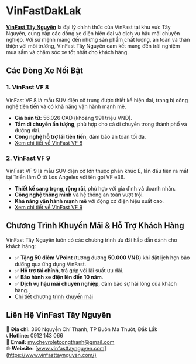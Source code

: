 # VinFastDakLak

**[VinFast Tây Nguyên](https://vinfasttaynguyen.com/)** là đại lý chính thức của VinFast tại khu vực Tây Nguyên, cung cấp các dòng xe điện hiện đại và dịch vụ hậu mãi chuyên nghiệp. Với sứ mệnh mang đến những sản phẩm chất lượng, an toàn và thân thiện với môi trường, VinFast Tây Nguyên cam kết mang đến trải nghiệm mua sắm và chăm sóc xe tốt nhất cho khách hàng.

## Các Dòng Xe Nổi Bật

### 1. VinFast VF 8  
VinFast VF 8 là mẫu SUV điện cỡ trung được thiết kế hiện đại, trang bị công nghệ tiên tiến và có khả năng vận hành mạnh mẽ.
- **Giá bán từ:** 56.026 CAD (khoảng 991 triệu VNĐ).  
- **Tầm di chuyển ấn tượng**, phù hợp cho cả di chuyển trong thành phố và đường dài.  
- **Công nghệ hỗ trợ lái tiên tiến**, đảm bảo an toàn tối đa.  
- [Xem chi tiết về VinFast VF 8](https://vinfasttaynguyen.com/vinfast-mang-xe-gi-den-trien-lam-o-to-quoc-te-canada-2025.html?utm_source=chatgpt.com)  

### 2. VinFast VF 9  
VinFast VF 9 là mẫu SUV điện cỡ lớn thuộc phân khúc E, lần đầu tiên ra mắt tại Triển lãm Ô tô Los Angeles với tên gọi VF e36.  
- **Thiết kế sang trọng, rộng rãi**, phù hợp với gia đình và doanh nhân.  
- **Công nghệ thông minh** và hệ thống an toàn vượt trội.  
- **Khả năng vận hành mạnh mẽ** với động cơ điện hiệu suất cao.  
- [Xem chi tiết về VinFast VF 9](https://vinfasttaynguyen.com/gia-xe-vinfast-vf-9-kem-uu-dai-moi-nhat-thang-2-2025.html?utm_source=chatgpt.com)  

## Chương Trình Khuyến Mãi & Hỗ Trợ Khách Hàng  

VinFast Tây Nguyên luôn có các chương trình ưu đãi hấp dẫn dành cho khách hàng:

- ✅ **Tặng 50 điểm VPoint** (tương đương **50.000 VNĐ**) khi đặt lịch hẹn bảo dưỡng qua ứng dụng VinFast.  
- ✅ **Hỗ trợ tài chính**, trả góp với lãi suất ưu đãi.  
- ✅ **Bảo hành xe điện lên đến 10 năm**.  
- ✅ **Dịch vụ hậu mãi chuyên nghiệp**, đảm bảo sự hài lòng của khách hàng.  
- [Chi tiết chương trình khuyến mãi](https://vinfasttaynguyen.com/vinfast-tang-50-diem-vpoint-cho-moi-lich-hen-toi-xuong-dich-vu-dat-truoc-thanh-cong-qua-ung-dung-vinfast.html?utm_source=chatgpt.com)  

## Liên Hệ VinFast Tây Nguyên  

📍 **Địa chỉ:** 360 Nguyễn Chí Thanh, TP Buôn Ma Thuột, Đắk Lắk  
📞 **Hotline:** 0912 143 066  
📧 **Email:** my.chevroletcongthanh@gmail.com  
🌐 **Website:** [www.vinfasttaynguyen.com](https://www.vinfasttaynguyen.com/)  

